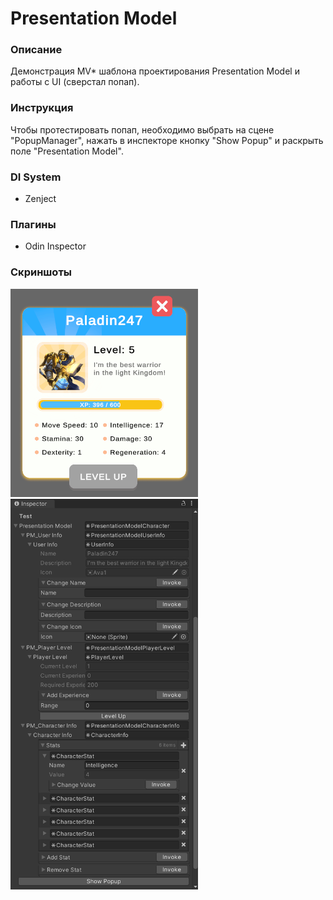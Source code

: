 # Presentation Model

### Описание
Демонстрация MV* шаблона проектирования Presentation Model и работы с UI (сверстал попап).

### Инструкция
Чтобы протестировать попап, необходимо выбрать на сцене "PopupManager", нажать в инспекторе кнопку "Show Popup" и раскрыть поле "Presentation Model".

### DI System
- Zenject

### Плагины
- Odin Inspector

### Скриншоты
<img src="Assets/Resources/PM1.png" width="300">\
<img src="Assets/Resources/PM2.png" width="300">
